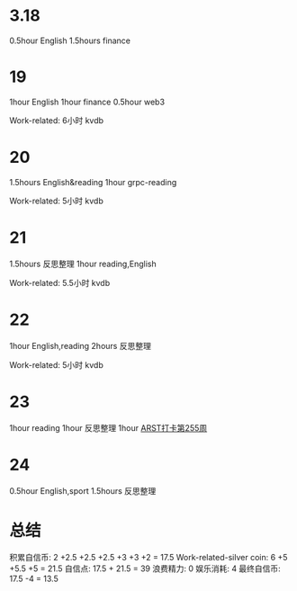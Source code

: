 # 3.18
0.5hour English
1.5hours finance

# 19
1hour English
1hour finance
0.5hour web3

Work-related:
6小时 kvdb

# 20
1.5hours English&reading
1hour grpc-reading

Work-related:
5小时 kvdb

# 21
1.5hours 反思整理
1hour reading,English

Work-related:
5.5小时 kvdb

# 22
1hour English,reading
2hours 反思整理

Work-related:
5小时 kvdb

# 23
1hour reading
1hour 反思整理
1hour [ARST打卡第255周](https://www.wolfdan.cn/arst%E6%89%93%E5%8D%A1%E7%AC%AC255%E5%91%A8/)

# 24
0.5hour English,sport
1.5hours 反思整理

# 总结
积累自信币: 2 +2.5 +2.5 +2.5 +3 +3 +2 = 17.5
Work-related-silver coin: 6 +5 +5.5 +5 = 21.5
自信点: 17.5 + 21.5 = 39
浪费精力: 0
娱乐消耗: 4
最终自信币: 17.5 -4 = 13.5
